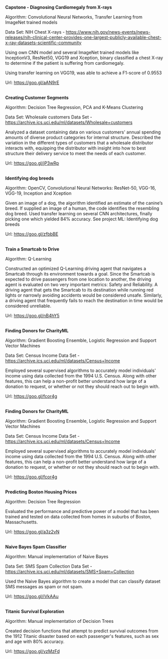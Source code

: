 <b>Capstone - Diagnosing Cardiomegaly from X-rays</b>

Algorithm: Convolutional Neural Networks, Transfer Learning from ImageNet trained models

Data Set: NIH Chest X-rays - https://www.nih.gov/news-events/news-releases/nih-clinical-center-provides-one-largest-publicly-available-chest-x-ray-datasets-scientific-community

Using own CNN model and several ImageNet trained models like InceptionV3, ResNet50, VGG19 and Xception, binary classified a
chest X-ray to determine if the patient is suffering from cardiomegaly.

Using transfer learning on VGG19, was able to achieve a F1-score of 0.9553

Url: https://goo.gl/aAN9rE
<br /> <br />


<b>Creating Customer Segments</b>

Algorithm: Decision Tree Regression, PCA and K-Means Clustering

Data Set: Wholesale customers Data Set - https://archive.ics.uci.edu/ml/datasets/Wholesale+customers

Analyzed a dataset containing data on various customers' annual spending amounts of diverse product categories for internal
structure. Described the variation in the different types of customers that a wholesale distributor interacts with, equipping
the distributor with insight into how to best structure their delivery service to meet the needs of each customer.

Url: https://goo.gl/jP3wRp
<br /> <br />


<b>Identifying dog breeds</b>

Algorithm: OpenCV, Convolutional Neural Networks: ResNet-50, VGG-16, VGG-19, Inception and Xception

Given an image of a dog, the algorithm identified an estimate of the canine’s breed. If supplied an image of a human, the code
identifies the resembling dog breed. Used transfer learning on several CNN architectures, finally picking one which yielded 84%
accuracy.
See project ML: Identifying dog breeds

Url: https://goo.gl/zfbbBE
<br /> <br />


<b>Train a Smartcab to Drive</b>

Algorithm: Q-Learning

Constructed an optimized Q-Learning driving agent that navigates a Smartcab through its environment towards a goal. Since the
Smartcab is expected to drive passengers from one location to another, the driving agent is evaluated on two very important
metrics: Safety and Reliability. A driving agent that gets the Smartcab to its destination while running red lights or narrowly
avoiding accidents would be considered unsafe. Similarly, a driving agent that frequently fails to reach the destination in
time would be considered unreliable.

Url: https://goo.gl/nB4hY5
<br /> <br />


<b>Finding Donors for CharityML</b>

Algorithm: Gradient Boosting Ensemble, Logistic Regression and Support Vector Machines

Data Set: Census Income Data Set - https://archive.ics.uci.edu/ml/datasets/Census+Income

Employed several supervised algorithms to accurately model individuals' income using data collected from the 1994 U.S. Census.
Along with other features, this can help a non-profit better understand how large of a donation to request, or whether or not
they should reach out to begin with. 

Url: https://goo.gl/fcor4g
<br /> <br />


<b>Finding Donors for CharityML</b>

Algorithm: Gradient Boosting Ensemble, Logistic Regression and Support Vector Machines

Data Set: Census Income Data Set - https://archive.ics.uci.edu/ml/datasets/Census+Income

Employed several supervised algorithms to accurately model individuals' income using data collected from the 1994 U.S. Census.
Along with other features, this can help a non-profit better understand how large of a donation to request, or whether or not
they should reach out to begin with. 

Url: https://goo.gl/fcor4g
<br /> <br />


<b>Predicting Boston Housing Prices</b>

Algorithm: Decision Tree Regression

Evaluated the performance and predictive power of a model that has been trained and tested on data collected from homes in
suburbs of Boston, Massachusetts.

Url: https://goo.gl/a3z2vN
<br /> <br />


<b>Naive Bayes Spam Classifier</b>

Algorithm: Manual implementation of Naive Bayes

Data Set: SMS Spam Collection Data Set - https://archive.ics.uci.edu/ml/datasets/SMS+Spam+Collection

Used the Naive Bayes algorithm to create a model that can classify dataset SMS messages as spam or not spam.

Url: https://goo.gl/iVkAAu
<br /> <br />


<b>Titanic Survival Exploration</b>

Algorithm: Manual implementation of Decision Trees

Created decision functions that attempt to predict survival outcomes from the 1912 Titanic disaster based on each passenger's
features, such as sex and age with 80% accuracy.

Url: https://goo.gl/vzMzFd
<br /> <br />
